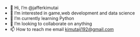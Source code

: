 - 👋 Hi, I’m @jafferkimutai
- 👀 I’m interested in game,web development and data science
- 🌱 I’m currently learning Python
- 💞️ I’m looking to collaborate on anything
- 📫 How to reach me email kimutaij192@gmail.com

<!---
kimcipher/kimcipher is a ✨ special ✨ repository because its `README.md` (this file) appears on your GitHub profile.
You can click the Preview link to take a look at your changes.
--->
